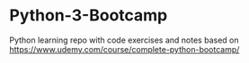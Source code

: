 # Python-3-Bootcamp

Python learning repo with code exercises and notes based on https://www.udemy.com/course/complete-python-bootcamp/
